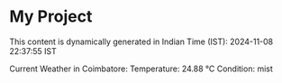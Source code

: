 # My Project

This content is dynamically generated in Indian Time (IST): 2024-11-08 22:37:55 IST


Current Weather in Coimbatore:
Temperature: 24.88 °C
Condition: mist
